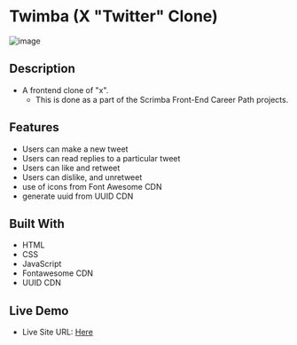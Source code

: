 # Twimba (X "Twitter" Clone)


![image](images/screenshot.png)


## Description
+ A frontend clone of "x".
  + This is done as a part of the Scrimba Front-End Career Path projects.

## Features
+ Users can make a new tweet
+ Users can read replies to a particular tweet
+ Users can like and retweet
+ Users can dislike, and unretweet
+ use of icons from Font Awesome CDN
+ generate uuid from UUID CDN

## Built With

+ HTML
+ CSS
+ JavaScript
+ Fontawesome CDN
+ UUID CDN

## Live Demo

- Live Site URL: [Here](https://xplor-splash-page.netlify.app)
